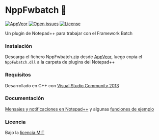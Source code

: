 # NppFwbatch :octopus:

[![AppVeor][badge-appveyor]][appveyor]
[![Open issues][badge-issues]][issues]
[![License][badge-license]][license]

Un plugin de Notepad++ para trabajar con el Framework Batch

### Instalación

Descarga el fichero NppFwbatch.zip desde [AppVeor][download], luego copia el
`NppFwbatch.dll` a la carpeta de plugins del Notepad++


### Requisitos

Desarrollado en C++ con [Visual Studio Community 2013](https://www.visualstudio.com/en-us/products/visual-studio-community-vs.aspx) 

### Documentación

[Mensajes y notificaciones en
Notepad++](http://docs.notepad-plus-plus.org/index.php/Messages_And_Notifications)
y algunas [funciones de ejemplo](http://searchplus.googlecode.com/svn-history/r1/trunk/SearchPlus/editor.cpp)

### Licencia

Bajo la [licencia MIT][license]

[badge-appveyor]: https://img.shields.io/appveyor/ci/penicolas/nppfwbatch.svg?style=flat-square
[badge-issues]:   http://img.shields.io/github/issues/penicolas/nppfwbatch.svg?style=flat-square
[badge-license]:  http://img.shields.io/badge/license-MIT-blue.svg?style=flat-square
[appveyor]:       https://ci.appveyor.com/project/penicolas/nppfwbatch
[heuristics]:     https://github.com/penicolas/NppFwbatch/issues/2
[issues]:         https://github.com/penicolas/NppFwbatch/issues
[license]:        LICENSE
[download]:       https://ci.appveyor.com/project/penicolas/nppfwbatch/build/artifacts
